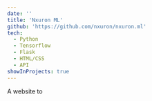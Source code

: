 ```yaml
---
date: ''
title: 'Nxuron ML'
github: 'https://github.com/nxuron/nxuron.ml'
tech:
  - Python
  - Tensorflow
  - Flask
  - HTML/CSS
  - API
showInProjects: true
---
```


A website to 
